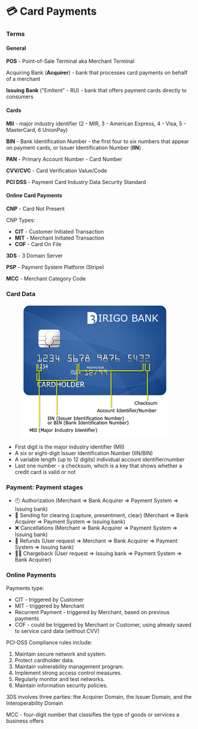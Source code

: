 # 💳 Card Payments

### Terms

#### General

**POS** - Point-of-Sale Terminal aka Merchant Terminal

Acquiring Bank (**Acquirer**) - bank that processes card payments on behalf of a merchant

**Issuing Bank** ("Emitent" - RU) - bank that offers payment cards directly to consumers

#### Cards

**MII** - major industry identifier (2 - MIR, 3 - American Express, 4 - Visa, 5 -  MasterCard, 6 UnionPay)

**BIN** - Bank Identification Number - the first four to six numbers that appear on payment cards, or Issuer Identification Number (**IIN**)

**PAN** - Primary Account Number - Card Number

**CVV/CVC** - Card Verification Value/Code

**PCI DSS** -  Payment Card Industry Data Security Standard

#### Online Card Payments

**CNP** - Card Not Present

CNP Types:

* **CIT** - Customer Initiated Transaction
* **MIT** - Merchant Initiated Transaction
* **COF** - Card On File&#x20;

**3DS** - 3 Domain Server

**PSP** - Payment System Platform (Stripe)

**MCC** - Merchant Category Code

### Card Data

<figure><img src="../../.gitbook/assets/изображение (5).png" alt=""><figcaption></figcaption></figure>

* First digit is the major industry identifier (MII)
* A six or eight-digit Issuer Identification Number (IIN/BIN)
* A variable length (up to 12 digits) individual account identifier/number
* Last one number - a checksum, which is a key that shows whether a credit card is valid or not

### Payment: Payment stages

* 🕙 Authorization (Merchant => Bank Acquirer => Payment System => Issuing bank)
* 📄 Sending for clearing (capture, presentment, clear) (Merchant => Bank Acquirer => Payment System => Issuing bank)
* ❌ Cancellations (Merchant => Bank Acquirer => Payment System => Issuing bank)
* 🤑 Refunds (User request => Merchant => Bank Acquirer => Payment System => Issuing bank)
* 🕵️‍♂️ Chargeback (User request => Issuing bank => Payment System => Bank Acquirer)

### Online Payments

Payments type:&#x20;

* CIT - triggered by Customer
* MIT - triggered by Merchant
* Recurrent Payment - triggered by Merchant, based on previous payments
* COF - could be triggered by Merchant or Customer, using already saved to service card data (without CVV)

PCI-DSS Compliance rules include:

1. Maintain secure network and system.
2. Protect cardholder data.
3. Maintain vulnerability management program.
4. Implement strong access control measures.
5. Regularly monitor and test networks.
6. Maintain information security policies.

3DS involves three parties: the Acquirer Domain, the Issuer Domain, and the Interoperability Domain

MCC - four-digit number that classifies the type of goods or services a business offers

